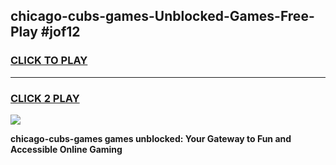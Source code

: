 
## chicago-cubs-games-Unblocked-Games-Free-Play #jof12
<h3>
<a href="https://us.freeplayer.one?title=chicago-cubs-games&ref=9M">CLICK TO PLAY</a></h3>
<hr>

<h3>
<a href="https://us.freeplayer.one?title=chicago-cubs-games&ref=9M">CLICK 2 PLAY</a>
  
</h3>

<a href="https://us.freeplayer.one?title=chicago-cubs-games&ref=9M"><img src="https://clearcache.store/games.png"></a>


**chicago-cubs-games games unblocked: Your Gateway to Fun and Accessible Online Gaming**
